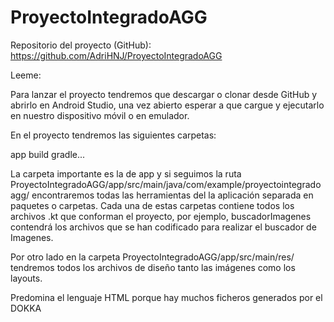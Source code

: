 # ProyectoIntegradoAGG

Repositorio del proyecto (GitHub): https://github.com/AdriHNJ/ProyectoIntegradoAGG

Leeme:

Para lanzar el proyecto tendremos que descargar o clonar desde GitHub y abrirlo en Android Studio, una vez abierto esperar a que cargue y ejecutarlo en nuestro dispositivo móvil o en emulador.

En el proyecto tendremos las siguientes carpetas:

app
build 
gradle...

La carpeta importante es la de app y si seguimos la ruta ProyectoIntegradoAGG/app/src/main/java/com/example/proyectointegradoagg/ encontraremos todas las herramientas del la aplicación separada en paquetes o carpetas.
Cada una de estas carpetas contiene todos los archivos .kt que conforman el proyecto, por ejemplo, buscadorImagenes contendrá los archivos que se han codificado para realizar el buscador de Imagenes.

Por otro lado en la carpeta ProyectoIntegradoAGG/app/src/main/res/ tendremos todos los archivos de diseño tanto las imágenes como los layouts.

Predomina el lenguaje HTML porque hay muchos ficheros generados por el DOKKA 
